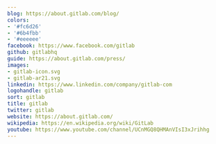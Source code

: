 ```yaml
---
blog: https://about.gitlab.com/blog/
colors:
- '#fc6d26'
- '#6b4fbb'
- '#eeeeee'
facebook: https://www.facebook.com/gitlab
github: gitlabhq
guide: https://about.gitlab.com/press/
images:
- gitlab-icon.svg
- gitlab-ar21.svg
linkedin: https://www.linkedin.com/company/gitlab-com
logohandle: gitlab
sort: gitlab
title: gitlab
twitter: gitlab
website: https://about.gitlab.com/
wikipedia: https://en.wikipedia.org/wiki/GitLab
youtube: https://www.youtube.com/channel/UCnMGQ8QHMAnVIsI3xJrihhg
---
```

